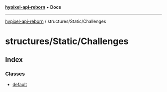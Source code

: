 [**hypixel-api-reborn**](../../../README.md) • **Docs**

***

[hypixel-api-reborn](../../../modules.md) / structures/Static/Challenges

# structures/Static/Challenges

## Index

### Classes

- [default](classes/default.md)
